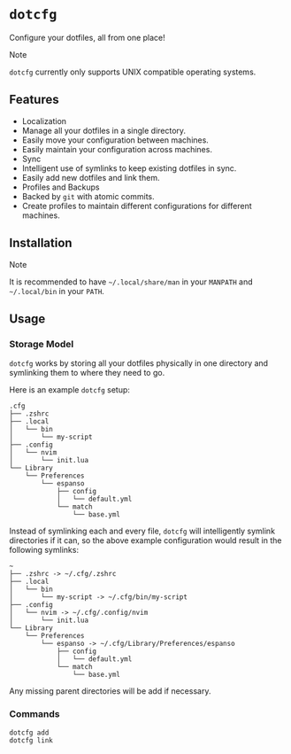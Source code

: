 # `dotcfg`

Configure your dotfiles, all from one place!

> [!NOTE]
> `dotcfg` currently only supports UNIX compatible operating systems.

## Features

- Localization
 - Manage all your dotfiles in a single directory.
 - Easily move your configuration between machines.
 - Easily maintain your configuration across machines.
- Sync
 - Intelligent use of symlinks to keep existing dotfiles in sync.
 - Easily add new dotfiles and link them.
- Profiles and Backups
 - Backed by `git` with atomic commits.
 - Create profiles to maintain different configurations for different machines.

## Installation

> [!NOTE]
> It is recommended to have `~/.local/share/man` in your `MANPATH` and
> `~/.local/bin` in your `PATH`.

## Usage

### Storage Model

`dotcfg` works by storing all your dotfiles physically in one directory and
symlinking them to where they need to go.

Here is an example `dotcfg` setup:

```
.cfg
├── .zshrc
├── .local
│   └── bin
│       └── my-script
├── .config
│   └── nvim
│       └── init.lua
└── Library
    └── Preferences
        └── espanso
            ├── config
            │   └── default.yml
            └── match
                └── base.yml
```

Instead of symlinking each and every file, `dotcfg` will intelligently symlink
directories if it can, so the above example configuration would result in the
following symlinks:

```
~
├── .zshrc -> ~/.cfg/.zshrc
├── .local
│   └── bin
│       └── my-script -> ~/.cfg/bin/my-script
├── .config
│   └── nvim -> ~/.cfg/.config/nvim
│       └── init.lua
└── Library
    └── Preferences
        └── espanso -> ~/.cfg/Library/Preferences/espanso
            ├── config
            │   └── default.yml
            └── match
                └── base.yml
```

Any missing parent directories will be add if necessary.

### Commands

```sh
dotcfg add
dotcfg link
```
